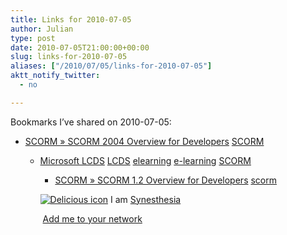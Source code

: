 ```yaml
---
title: Links for 2010-07-05
author: Julian
type: post
date: 2010-07-05T21:00:00+00:00
slug: links-for-2010-07-05 
aliases: ["/2010/07/05/links-for-2010-07-05"]
aktt_notify_twitter:
  - no

---
```

Bookmarks I&#8217;ve shared on 2010-07-05:

  * [SCORM &raquo; SCORM 2004 Overview for Developers][1] 
    [SCORM][2] </li> 
    
      * [Microsoft LCDS][3] 
        [LCDS][4] [elearning][5] [e-learning][6] [SCORM][2] </li> 
        
          * [SCORM &raquo; SCORM 1.2 Overview for Developers][7] 
            [scorm][8] </li> </ul> 
            
            <p class="deliciouslink">
              <a href="https://del.icio.us/synesthesia" title="See all my bookmarks on del.icio.us"><img src="https://www.synesthesia.co.uk/images/deliciousicon.jpg" alt="Delicious icon" /></a>&nbsp;I am <a href="https://del.icio.us/synesthesia" title="See all my bookmarks on del.icio.us">Synesthesia</a>
            </p>
            
            <p class="deliciouslink">
              <a href="https://del.icio.us/network?add=synesthesia" title="Add me to your del.icio.us network"><img src="https://www.synesthesia.co.uk/images/add.gif" alt="" /></a>&nbsp;<a href="https://del.icio.us/network?add=synesthesia" title="Add me to your del.icio.us network">Add me to your network</a>
            </p>

 [1]: https://www.scorm.com/scorm-explained/technical-scorm/scorm-2004-overview-for-developers/
 [2]: https://delicious.com/synesthesia/SCORM
 [3]: https://www.microsoft.com/learning/en/us/training/lcds.aspx
 [4]: https://delicious.com/synesthesia/LCDS
 [5]: https://delicious.com/synesthesia/elearning
 [6]: https://delicious.com/synesthesia/e-learning
 [7]: https://www.scorm.com/scorm-explained/technical-scorm/scorm-12-overview-for-developers/
 [8]: https://delicious.com/synesthesia/scorm